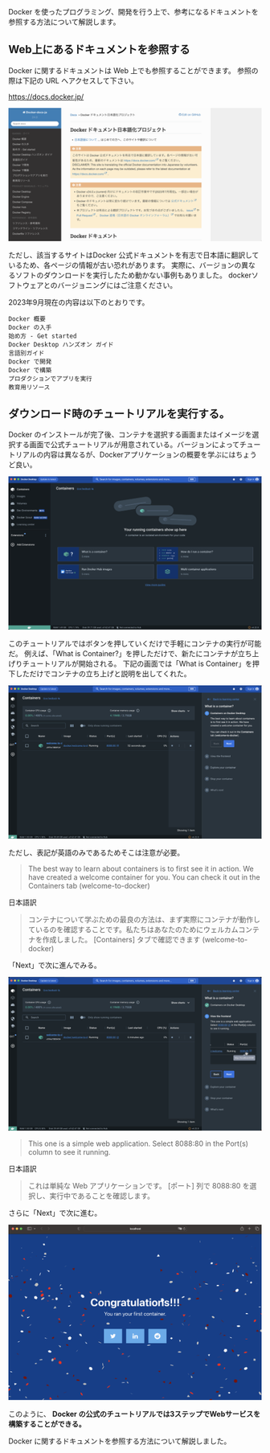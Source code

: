 
Docker を使ったプログラミング、開発を行う上で、参考になるドキュメントを参照する方法について解説します。




## Web上にあるドキュメントを参照する

Docker に関するドキュメントは Web 上でも参照することができます。 参照の際は下記の URL へアクセスして下さい。

https://docs.docker.jp/

<img src="https://github.com/minegishirei/techblog/blob/main/docker/0000Docker%E3%81%AE%E3%82%A4%E3%83%B3%E3%82%B9%E3%83%88%E3%83%BC%E3%83%AB%E6%96%B9%E6%B3%95%E3%81%A8%E7%92%B0%E5%A2%83%E8%A8%AD%E5%AE%9A/img/%E5%85%AC%E5%BC%8F%E3%83%98%E3%82%9A%E3%83%BC%E3%82%B7%E3%82%99.png?raw=true">

ただし、該当するサイトはDocker 公式ドキュメントを有志で日本語に翻訳しているため、各ページの情報が古い恐れがあります。
実際に、バージョンの異なるソフトのダウンロードを実行したため動かない事例もありました。
dockerソフトウェアとのバージョニングにはご注意ください。


2023年9月現在の内容は以下のとおりです。

```
Docker 概要
Docker の入手
始め方 - Get started
Docker Desktop ハンズオン ガイド
言語別ガイド
Docker で開発
Docker で構築
プロダクションでアプリを実行
教育用リソース
```




## ダウンロード時のチュートリアルを実行する。

Docker のインストールが完了後、コンテナを選択する画面またはイメージを選択する画面で公式チュートリアルが用意されている。バージョンによってチュートリアルの内容は異なるが、Dockerアプリケーションの概要を学ぶにはちょうど良い。


<img src="https://github.com/minegishirei/techblog/blob/main/docker/0000Docker%E3%81%AE%E3%82%A4%E3%83%B3%E3%82%B9%E3%83%88%E3%83%BC%E3%83%AB%E6%96%B9%E6%B3%95%E3%81%A8%E7%92%B0%E5%A2%83%E8%A8%AD%E5%AE%9A/img/%E3%83%81%E3%83%A5%E3%83%BC%E3%83%88%E3%83%AA%E3%82%A2%E3%83%AB.png?raw=true">



このチュートリアルではボタンを押していくだけで手軽にコンテナの実行が可能だ。
例えば、「What is Container?」を押しただけで、新たにコンテナが立ち上げりチュートリアルが開始される。
下記の画面では「What is Container」を押下しただけでコンテナの立ち上げと説明を出してくれた。

<img src="https://github.com/minegishirei/techblog/blob/main/docker/0000Docker%E3%81%AE%E3%82%A4%E3%83%B3%E3%82%B9%E3%83%88%E3%83%BC%E3%83%AB%E6%96%B9%E6%B3%95%E3%81%A8%E7%92%B0%E5%A2%83%E8%A8%AD%E5%AE%9A/img/%E3%83%81%E3%83%A5%E3%83%BC%E3%83%88%E3%83%AA%E3%82%A2%E3%83%AB_%E3%82%B3%E3%83%B3%E3%83%86%E3%83%8A%E3%81%A8%E3%81%AF.png?raw=true">


ただし、表記が英語のみであるためそこは注意が必要。

> The best way to learn about containers is to first see it in action. We have created a welcome container for you.
You can check it out in the Containers tab (welcome-to-docker)

日本語訳

> コンテナについて学ぶための最良の方法は、まず実際にコンテナが動作しているのを確認することです。私たちはあなたのためにウェルカムコンテナを作成しました。
[Containers] タブで確認できます (welcome-to-docker)

「Next」で次に進んでみる。

<img src="https://github.com/minegishirei/techblog/blob/main/docker/0000Docker%E3%81%AE%E3%82%A4%E3%83%B3%E3%82%B9%E3%83%88%E3%83%BC%E3%83%AB%E6%96%B9%E6%B3%95%E3%81%A8%E7%92%B0%E5%A2%83%E8%A8%AD%E5%AE%9A/img/%E3%83%81%E3%83%A5%E3%83%BC%E3%83%88%E3%83%AA%E3%82%A2%E3%83%AB_%E3%82%B3%E3%83%B3%E3%83%86%E3%83%8A%E3%81%A8%E3%81%AF2.png?raw=true">


> This one is a simple web application. Select 8088:80⁠ in the Port(s) column to see it running.

日本語訳

> これは単純な Web アプリケーションです。 [ポート] 列で 8088:80⁠ を選択し、実行中であることを確認します。

さらに「Next」で次に進む。

<img src="https://github.com/minegishirei/techblog/blob/main/docker/0000Docker%E3%81%AE%E3%82%A4%E3%83%B3%E3%82%B9%E3%83%88%E3%83%BC%E3%83%AB%E6%96%B9%E6%B3%95%E3%81%A8%E7%92%B0%E5%A2%83%E8%A8%AD%E5%AE%9A/img/%E3%83%81%E3%83%A5%E3%83%BC%E3%83%88%E3%83%AA%E3%82%A2%E3%83%AB_%E3%82%B3%E3%83%B3%E3%83%86%E3%83%8A%E3%81%A8%E3%81%AF3.png?raw=true">


このように、 **Docker の公式のチュートリアルでは3ステップでWebサービスを構築することができる。**







Docker に関するドキュメントを参照する方法について解説しました。



